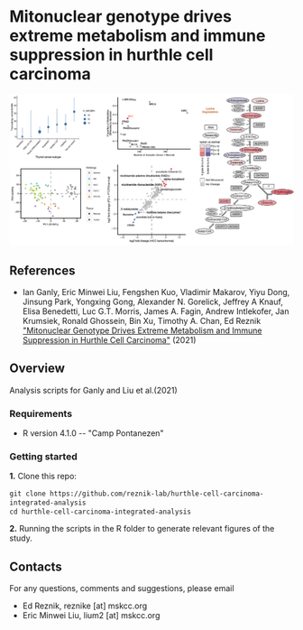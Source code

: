 # Mitonuclear genotype drives extreme metabolism and immune suppression in hurthle cell carcinoma

![alt text](https://github.com/reznik-lab/hurthle-cell-carcinoma-integrated-analysis/blob/main/data/github_blob.png "Fig 2. Comparative metabolomics")


## References

* Ian Ganly, Eric Minwei Liu, Fengshen Kuo, Vladimir Makarov, Yiyu Dong, Jinsung Park, Yongxing Gong, Alexander N. Gorelick, Jeffrey A Knauf, Elisa Benedetti, Luc G.T. Morris, James A. Fagin, Andrew Intlekofer, Jan Krumsiek, Ronald Ghossein, Bin Xu, Timothy A. Chan, Ed Reznik ["Mitonuclear Genotype Drives Extreme Metabolism and Immune Suppression in Hurthle Cell Carcinoma"](https://aa) (2021)

## Overview
Analysis scripts for Ganly and Liu et al.(2021)


### Requirements
* R version 4.1.0 -- "Camp Pontanezen"


### Getting started

**1.** Clone this repo:
```shell
git clone https://github.com/reznik-lab/hurthle-cell-carcinoma-integrated-analysis
cd hurthle-cell-carcinoma-integrated-analysis
```

**2.** Running the scripts in the R folder to generate relevant figures of the study.

## Contacts
For any questions, comments and suggestions, please email

* Ed Reznik, reznike [at] mskcc.org 
* Eric Minwei Liu, lium2 [at] mskcc.org
